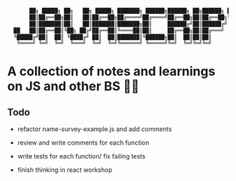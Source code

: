 ```BASH 
       ██╗ █████╗ ██╗   ██╗ █████╗ ███████╗ ██████╗██████╗ ██╗██████╗ ████████╗██╗███╗   ██╗ ██████╗ 
       ██║██╔══██╗██║   ██║██╔══██╗██╔════╝██╔════╝██╔══██╗██║██╔══██╗╚══██╔══╝██║████╗  ██║██╔════╝ 
       ██║███████║██║   ██║███████║███████╗██║     ██████╔╝██║██████╔╝   ██║   ██║██╔██╗ ██║██║  ███╗
  ██   ██║██╔══██║╚██╗ ██╔╝██╔══██║╚════██║██║     ██╔══██╗██║██╔═══╝    ██║   ██║██║╚██╗██║██║   ██║
  ╚█████╔╝██║  ██║ ╚████╔╝ ██║  ██║███████║╚██████╗██║  ██║██║██║        ██║   ██║██║ ╚████║╚██████╔╝
   ╚════╝ ╚═╝  ╚═╝  ╚═══╝  ╚═╝  ╚═╝╚══════╝ ╚═════╝╚═╝  ╚═╝╚═╝╚═╝        ╚═╝   ╚═╝╚═╝  ╚═══╝ ╚═════╝ 
```

# A collection of notes and learnings on JS and other BS 🤘📄

## Todo

- refactor name-survey-example.js and add comments

- review and write comments for each function

- write tests for each function/ fix failing tests

- finish thinking in react workshop

